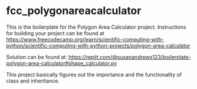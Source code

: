 # fcc_polygonareacalculator   

This is the boilerplate for the Polygon Area Calculator project. Instructions for building your project can be found at https://www.freecodecamp.org/learn/scientific-computing-with-python/scientific-computing-with-python-projects/polygon-area-calculator  

Solution can be found at: https://replit.com/@susanandrews123/boilerplate-polygon-area-calculator#shape_calculator.py  

This project basically figures out the importance and the functionality of class and inheritance.
